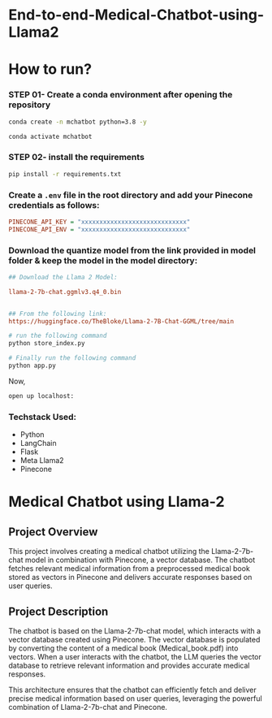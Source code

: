 # End-to-end-Medical-Chatbot-using-Llama2

# How to run?
### STEP 01- Create a conda environment after opening the repository

```bash
conda create -n mchatbot python=3.8 -y
```

```bash
conda activate mchatbot
```

### STEP 02- install the requirements
```bash
pip install -r requirements.txt
```


### Create a `.env` file in the root directory and add your Pinecone credentials as follows:

```ini
PINECONE_API_KEY = "xxxxxxxxxxxxxxxxxxxxxxxxxxxxx"
PINECONE_API_ENV = "xxxxxxxxxxxxxxxxxxxxxxxxxxxxx"
```


### Download the quantize model from the link provided in model folder & keep the model in the model directory:

```ini
## Download the Llama 2 Model:

llama-2-7b-chat.ggmlv3.q4_0.bin


## From the following link:
https://huggingface.co/TheBloke/Llama-2-7B-Chat-GGML/tree/main
```

```bash
# run the following command
python store_index.py
```

```bash
# Finally run the following command
python app.py
```

Now,
```bash
open up localhost:
```


### Techstack Used:

- Python
- LangChain
- Flask
- Meta Llama2
- Pinecone




# Medical Chatbot using Llama-2
## Project Overview

This project involves creating a medical chatbot utilizing the Llama-2-7b-chat model in combination with Pinecone, a vector database. The chatbot fetches relevant medical information from a preprocessed medical book stored as vectors in Pinecone and delivers accurate responses based on user queries.


## Project Description

The chatbot is based on the Llama-2-7b-chat model, which interacts with a vector database created using Pinecone. The vector database is populated by converting the content of a medical book (Medical_book.pdf) into vectors. When a user interacts with the chatbot, the LLM queries the vector database to retrieve relevant information and provides accurate medical responses.

This architecture ensures that the chatbot can efficiently fetch and deliver precise medical information based on user queries, leveraging the powerful combination of Llama-2-7b-chat and Pinecone.



